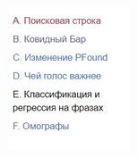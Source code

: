 
![Image alt](https://github.com/AshenRain/YandexContest/raw/main/Another/ML_Internship_2021_Fall-Winter/1.jpg)
